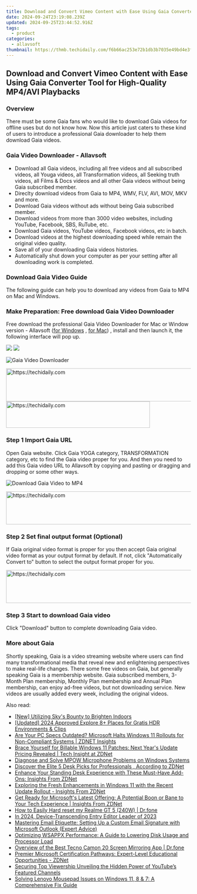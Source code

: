 ```yaml
---
title: Download and Convert Vimeo Content with Ease Using Gaia Converter Tool for High-Quality MP4/AVI Playbacks
date: 2024-09-24T23:19:08.239Z
updated: 2024-09-25T23:44:52.916Z
tags:
  - product
categories:
  - allavsoft
thumbnail: https://thmb.techidaily.com/f6b66ac253e72b1db3b7035e49bd4e3f144338d6a3b54451e87f8a05d4dd9575.jpg
---
```


## Download and Convert Vimeo Content with Ease Using Gaia Converter Tool for High-Quality MP4/AVI Playbacks

### Overview

There must be some Gaia fans who would like to download Gaia videos for offline uses but do not know how. Now this article just caters to these kind of users to introduce a professional Gaia downloader to help them download Gaia videos.

### Gaia Video Downloader - Allavsoft

* Download all Gaia videos, including all free videos and all subscribed videos, all Youga videos, all Transformation videos, all Seeking truth videos, all Films & Docs videos and all other Gaia videos without being Gaia subscribed member.
* Direclty download videos from Gaia to MP4, WMV, FLV, AVI, MOV, MKV and more.
* Download Gaia videos without ads without being Gaia subscribed member.
* Download videos from more than 3000 video websites, including YouTube, Facebook, SBS, RuTube, etc.
* Download Gaia videos, YouTube videos, Facebook videos, etc in batch.
* Download videos at the highest downloading speed while remain the original video quality.
* Save all of your downloading Gaia videos histories.
* Automatically shut down your computer as per your setting after all downloading work is completed.

### Download Gaia Video Guide

The following guide can help you to download any videos from Gaia to MP4 on Mac and Windows.

### Make Preparation: Free download Gaia Video Downloader

Free download the professional Gaia Video Downloader for Mac or Window version - Allavsoft ([for Windows](https://tools.techidaily.com/allavsoft/products/) , [for Mac](https://tools.techidaily.com/allavsoft/products/)) , install and then launch it, the following interface will pop up.

[![](https://www.allavsoft.com/how-to/../images/how-to/free-download-win.jpg)](https://tools.techidaily.com/allavsoft/products/) [![](https://www.allavsoft.com/how-to/../images/how-to/free-download-mac.jpg)](https://tools.techidaily.com/allavsoft/products/)

![Gaia Video Downloader](https://www.allavsoft.com/how-to/../images/allavsoft/screen-shot-600.jpg)

<!-- affiliate ads begin -->
<a href="https://appsumo.8odi.net/c/5597632/2043618/7443" target="_top" id="2043618">
  <img src="//a.impactradius-go.com/display-ad/7443-2043618" border="0" alt="https://techidaily.com" width="728" height="90"/>
</a>
<img height="0" width="0" src="https://appsumo.8odi.net/i/5597632/2043618/7443" style="position:absolute;visibility:hidden;" border="0" />
<!-- affiliate ads end -->

<!-- affiliate ads begin -->
<a href="https://aligracehair.sjv.io/c/5597632/2135417/19272" target="_top" id="2135417">
  <img src="//a.impactradius-go.com/display-ad/19272-2135417" border="0" alt="https://techidaily.com" width="392" height="72"/>
</a>
<img height="0" width="0" src="https://aligracehair.sjv.io/i/5597632/2135417/19272" style="position:absolute;visibility:hidden;" border="0" />
<!-- affiliate ads end -->

### Step 1 Import Gaia URL

Open Gaia website. Click Gaia YOGA category, TRANSFORMATION category, etc to find the Gaia video proper for you. And then you need to add this Gaia video URL to Allavsoft by copying and pasting or dragging and dropping or some other ways.

![Download Gaia Video to MP4](https://www.allavsoft.com/how-to/../images/how-to/download-rtmp-video/download-rtmp-video.jpg)

<!-- affiliate ads begin -->
<a href="https://appsumo.8odi.net/c/5597632/2123749/7443" target="_top" id="2123749">
  <img src="//a.impactradius-go.com/display-ad/7443-2123749" border="0" alt="https://techidaily.com" width="728" height="90"/>
</a>
<img height="0" width="0" src="https://appsumo.8odi.net/i/5597632/2123749/7443" style="position:absolute;visibility:hidden;" border="0" />
<!-- affiliate ads end -->

### Step 2 Set final output format (Optional)

If Gaia original video format is proper for you then accept Gaia original video format as your output format by default. If not, click "Automatically Convert to" button to select the output format proper for you.

<!-- affiliate ads begin -->
<a href="https://appsumo.8odi.net/c/5597632/2151872/7443" target="_top" id="2151872">
  <img src="//a.impactradius-go.com/display-ad/7443-2151872" border="0" alt="https://techidaily.com" width="728" height="90"/>
</a>
<img height="0" width="0" src="https://appsumo.8odi.net/i/5597632/2151872/7443" style="position:absolute;visibility:hidden;" border="0" />
<!-- affiliate ads end -->

### Step 3 Start to download Gaia video

Click "Download" button to complete downloading Gaia video.

### More about Gaia

Shortly speaking, Gaia is a video streaming website where users can find many transformational media that reveal new and enlightening perspectives to make real-life changes. There some free videos on Gaia, but generally speaking Gaia is a membership website. Gaia subscribed members, 3-Month Plan membership, Monthly Plan membership and Annual Plan membership, can enjoy ad-free videos, but not downloading service. New videos are usually added every week, including the original videos.

<ins class="adsbygoogle"
     style="display:block"
     data-ad-format="autorelaxed"
     data-ad-client="ca-pub-7571918770474297"
     data-ad-slot="1223367746"></ins>

<ins class="adsbygoogle"
     style="display:block"
     data-ad-client="ca-pub-7571918770474297"
     data-ad-slot="8358498916"
     data-ad-format="auto"
     data-full-width-responsive="true"></ins>

<span class="atpl-alsoreadstyle">Also read:</span>
<div><ul>
<li><a href="https://some-skills.techidaily.com/new-utilizing-skys-bounty-to-brighten-indoors/"><u>[New] Utilizing Sky's Bounty to Brighten Indoors</u></a></li>
<li><a href="https://facebook-video-share.techidaily.com/updated-2024-approved-explore-8plus-places-for-gratis-hdr-environments-and-clips/"><u>[Updated] 2024 Approved Explore 8+ Places for Gratis HDR Environments & Clips</u></a></li>
<li><a href="https://win-popular.techidaily.com/are-your-pc-specs-outdated-microsoft-halts-windows-11-rollouts-for-non-compliant-systems-zdnet-insights/"><u>Are Your PC Specs Outdated? Microsoft Halts Windows 11 Rollouts for Non-Compliant Systems | ZDNET Insights</u></a></li>
<li><a href="https://win-popular.techidaily.com/brace-yourself-for-billable-windows-11-patches-next-years-update-pricing-revealed-tech-insight-at-zdnet/"><u>Brace Yourself for Billable Windows 11 Patches: Next Year's Update Pricing Revealed | Tech Insight at ZDNet</u></a></li>
<li><a href="https://sound-issues.techidaily.com/diagnose-and-solve-mpow-microphone-problems-on-windows-systems/"><u>Diagnose and Solve MPOW Microphone Problems on Windows Systems</u></a></li>
<li><a href="https://win-popular.techidaily.com/discover-the-elite-5-desk-picks-for-professionals-according-to-zdnet/"><u>Discover the Elite 5 Desk Picks for Professionals , According to ZDNet</u></a></li>
<li><a href="https://win-popular.techidaily.com/enhance-your-standing-desk-experience-with-these-must-have-add-ons-insights-from-zdnet/"><u>Enhance Your Standing Desk Experience with These Must-Have Add-Ons: Insights From ZDNet</u></a></li>
<li><a href="https://win-popular.techidaily.com/exploring-the-fresh-enhancements-in-windows-11-with-the-recent-update-rollout-insights-from-zdnet/"><u>Exploring the Fresh Enhancements in Windows 11 with the Recent Update Rollout - Insights From ZDNet</u></a></li>
<li><a href="https://win-popular.techidaily.com/get-ready-for-microsofts-latest-offering-a-potential-boon-or-bane-to-your-tech-experience-insights-from-zdnet/"><u>Get Ready for Microsoft's Latest Offering: A Potential Boon or Bane to Your Tech Experience | Insights From ZDNet</u></a></li>
<li><a href="https://techidaily.com/how-to-easily-hard-reset-my-realme-gt-5-240w-drfone-by-drfone-reset-android-reset-android/"><u>How to Easily Hard reset my Realme GT 5 (240W) | Dr.fone</u></a></li>
<li><a href="https://fox-info.techidaily.com/in-2024-device-transcending-entry-editor-leader-of-2023/"><u>In 2024, Device-Transcending Entry Editor Leader of 2023</u></a></li>
<li><a href="https://win-popular.techidaily.com/mastering-email-etiquette-setting-up-a-custom-email-signature-with-microsoft-outlook-expert-advice/"><u>Mastering Email Etiquette: Setting Up a Custom Email Signature with Microsoft Outlook (Expert Advice)</u></a></li>
<li><a href="https://win-blog.techidaily.com/optimizing-wsappx-performance-a-guide-to-lowering-disk-usage-and-processor-load/"><u>Optimizing WSAPPX Performance: A Guide to Lowering Disk Usage and Processor Load</u></a></li>
<li><a href="https://screen-mirror.techidaily.com/overview-of-the-best-tecno-camon-20-screen-mirroring-app-drfone-by-drfone-android/"><u>Overview of the Best Tecno Camon 20 Screen Mirroring App | Dr.fone</u></a></li>
<li><a href="https://win-popular.techidaily.com/premier-microsoft-certification-pathways-expert-level-educational-opportunities-zdnet/"><u>Premier Microsoft Certification Pathways: Expert-Level Educational Opportunities - ZDNet</u></a></li>
<li><a href="https://youtube-sure.techidaily.com/ing-top-viewership-unveiling-the-hidden-power-of-youtubes-featured-channels/"><u>Securing Top Viewership Unveiling the Hidden Power of YouTube’s Featured Channels</u></a></li>
<li><a href="https://common-error.techidaily.com/solving-lenovo-mousepad-issues-on-windows-11-8-and-7-a-comprehensive-fix-guide/"><u>Solving Lenovo Mousepad Issues on Windows 11, 8 & 7: A Comprehensive Fix Guide</u></a></li>
</ul></div>

